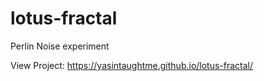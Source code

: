 # lotus-fractal
Perlin Noise experiment

View Project: https://yasintaughtme.github.io/lotus-fractal/
